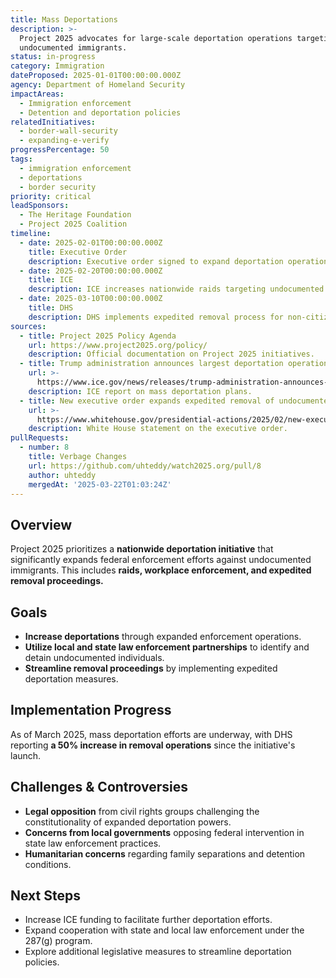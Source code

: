 ```yaml
---
title: Mass Deportations
description: >-
  Project 2025 advocates for large-scale deportation operations targeting
  undocumented immigrants.
status: in-progress
category: Immigration
dateProposed: 2025-01-01T00:00:00.000Z
agency: Department of Homeland Security
impactAreas:
  - Immigration enforcement
  - Detention and deportation policies
relatedInitiatives:
  - border-wall-security
  - expanding-e-verify
progressPercentage: 50
tags:
  - immigration enforcement
  - deportations
  - border security
priority: critical
leadSponsors:
  - The Heritage Foundation
  - Project 2025 Coalition
timeline:
  - date: 2025-02-01T00:00:00.000Z
    title: Executive Order
    description: Executive order signed to expand deportation operations.
  - date: 2025-02-20T00:00:00.000Z
    title: ICE
    description: ICE increases nationwide raids targeting undocumented individuals.
  - date: 2025-03-10T00:00:00.000Z
    title: DHS
    description: DHS implements expedited removal process for non-citizens.
sources:
  - title: Project 2025 Policy Agenda
    url: https://www.project2025.org/policy/
    description: Official documentation on Project 2025 initiatives.
  - title: Trump administration announces largest deportation operation in history
    url: >-
      https://www.ice.gov/news/releases/trump-administration-announces-largest-deportation-operation
    description: ICE report on mass deportation plans.
  - title: New executive order expands expedited removal of undocumented immigrants
    url: >-
      https://www.whitehouse.gov/presidential-actions/2025/02/new-executive-order-expands-expedited-removal/
    description: White House statement on the executive order.
pullRequests:
  - number: 8
    title: Verbage Changes
    url: https://github.com/uhteddy/watch2025.org/pull/8
    author: uhteddy
    mergedAt: '2025-03-22T01:03:24Z'
---
```

## Overview
Project 2025 prioritizes a **nationwide deportation initiative** that significantly expands federal enforcement efforts against undocumented immigrants. This includes **raids, workplace enforcement, and expedited removal proceedings.**

## Goals
- **Increase deportations** through expanded enforcement operations.
- **Utilize local and state law enforcement partnerships** to identify and detain undocumented individuals.
- **Streamline removal proceedings** by implementing expedited deportation measures.

## Implementation Progress
As of March 2025, mass deportation efforts are underway, with DHS reporting **a 50% increase in removal operations** since the initiative's launch.

## Challenges & Controversies
- **Legal opposition** from civil rights groups challenging the constitutionality of expanded deportation powers.
- **Concerns from local governments** opposing federal intervention in state law enforcement practices.
- **Humanitarian concerns** regarding family separations and detention conditions.

## Next Steps
- Increase ICE funding to facilitate further deportation efforts.
- Expand cooperation with state and local law enforcement under the 287(g) program.
- Explore additional legislative measures to streamline deportation policies.
